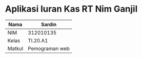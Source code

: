 # Aplikasi Iuran Kas RT Nim Ganjil
| Nama          |    Sardin      |
|-------------- | ---------------|
| NIM           | 312010135      |
| Kelas         | TI.20.A1       |
| Matkul        | Pemograman web |

